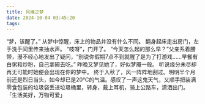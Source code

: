 ```yaml
---
title: 风境之梦
date: 2024-10-04 03:45:20
tags:
---
```

“梦，该醒了。”
从梦中惊醒，床上的物品并没有什么不同。
翻身起床走出房门，左手洗手间里传来抽水声。
“吱呀”，门开了。
“今天怎么起的那么早？”父亲系着腰带，漫不经心地发出了疑问，“别说你假期7点不到就醒了是为了打游戏......早餐有白粥和炒粉，自己拿碗去吃。”
昨晚又梦见她了，好似梦魇一般。
听说缘分未尽却再无可能时她便会出现在你的梦中。
终于入秋了，风一阵阵地刮过。明明半个月前还是烈日当头，如今却已是20℃的气温。感叹了一声这鬼天气，又顺手把装满零食包装的垃圾袋丢进垃圾桶里，转身，戴上耳机，骑上公路车，潇洒出门。
「生活美好，万物可爱」